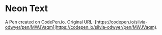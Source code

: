 # Neon Text

A Pen created on CodePen.io. Original URL: [https://codepen.io/silvia-odwyer/pen/MWJVaqm](https://codepen.io/silvia-odwyer/pen/MWJVaqm).


